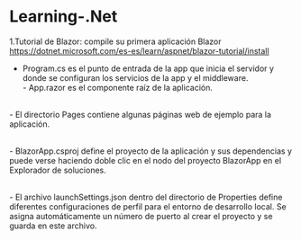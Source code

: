 # Learning-.Net
1.Tutorial de Blazor: compile su primera aplicación Blazor https://dotnet.microsoft.com/es-es/learn/aspnet/blazor-tutorial/install

- Program.cs es el punto de entrada de la app que inicia el servidor y donde se configuran los servicios de la app y el middleware.
<br>- App.razor es el componente raíz de la aplicación.

<br>- El directorio Pages contiene algunas páginas web de ejemplo para la aplicación.

<br>- BlazorApp.csproj define el proyecto de la aplicación y sus dependencias y puede verse haciendo doble clic en el nodo del proyecto BlazorApp en el Explorador de soluciones.

<br>- El archivo launchSettings.json dentro del directorio de Properties define diferentes configuraciones de perfil para el entorno de desarrollo local. Se asigna automáticamente un número de puerto al crear el proyecto y se guarda en este archivo.

